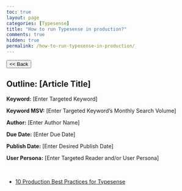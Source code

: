 ```yaml
---
toc: true
layout: page
categories: [Typesense]
title: "How to run Typesense in production?"
comments: true
hidden: true
permalink: /how-to-run-typesense-in-production/
---
```


<button class="back-button" onclick="window.history.back()"><< Back</button>

## Outline: [Article Title]

**Keyword:** [Enter Targeted Keyword]

**Keyword MSV:** [Enter Targeted Keyword’s Monthly Search Volume]

**Author:** [Enter Author Name]

**Due Date:** [Enter Due Date]

**Publish Date:** [Enter Desired Publish Date]

**User Persona:** [Enter Targeted Reader and/or User Persona]

<br>

<ul>
<li><p><a href="https://aviyeldevrel.github.io/Aviyel-Blogs-Review/10-production-best-practice">10 Production Best Practices for Typesense</a><p>

